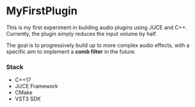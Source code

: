 # MyFirstPlugin

This is my first experiment in building audio plugins using JUCE and C++.
Currently, the plugin simply reduces the input volume by half.

The goal is to progressively build up to more complex audio effects,
with a specific aim to implement a **comb filter** in the future.

### Stack
- C++17
- JUCE Framework
- CMake
- VST3 SDK
